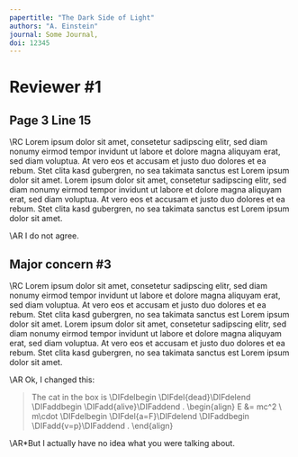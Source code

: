 ```yaml
---
papertitle: "The Dark Side of Light"
authors: "A. Einstein"
journal: Some Journal,
doi: 12345
---
```


# Reviewer \#1

## Page 3 Line 15

\RC Lorem ipsum dolor sit amet, consetetur sadipscing elitr, sed diam nonumy eirmod tempor invidunt ut labore et dolore magna aliquyam erat, sed diam voluptua. At vero eos et accusam et justo duo dolores et ea rebum. Stet clita kasd gubergren, no sea takimata sanctus est Lorem ipsum dolor sit amet. Lorem ipsum dolor sit amet, consetetur sadipscing elitr, sed diam nonumy eirmod tempor invidunt ut labore et dolore magna aliquyam erat, sed diam voluptua. At vero eos et accusam et justo duo dolores et ea rebum. Stet clita kasd gubergren, no sea takimata sanctus est Lorem ipsum dolor sit amet.

\AR I do not agree.

## Major concern \#3

\RC Lorem ipsum dolor sit amet, consetetur sadipscing elitr, sed diam nonumy eirmod tempor invidunt ut labore et dolore magna aliquyam erat, sed diam voluptua. At vero eos et accusam et justo duo dolores et ea rebum. Stet clita kasd gubergren, no sea takimata sanctus est Lorem ipsum dolor sit amet. Lorem ipsum dolor sit amet, consetetur sadipscing elitr, sed diam nonumy eirmod tempor invidunt ut labore et dolore magna aliquyam erat, sed diam voluptua. At vero eos et accusam et justo duo dolores et ea rebum. Stet clita kasd gubergren, no sea takimata sanctus est Lorem ipsum dolor sit amet.

\AR Ok, I changed this:

> The cat in the box is \DIFdelbegin \DIFdel{dead}\DIFdelend \DIFaddbegin \DIFadd{alive}\DIFaddend .
\begin{align}
E &= mc^2 \\
m\cdot \DIFdelbegin \DIFdel{a=F}\DIFdelend \DIFaddbegin \DIFadd{v=p}\DIFaddend .
\end{align}

\AR*But I actually have no idea what you were talking about.

